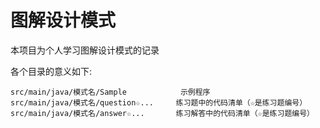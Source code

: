 # 图解设计模式
本项目为个人学习图解设计模式的记录

各个目录的意义如下:

    src/main/java/模式名/Sample            示例程序
    src/main/java/模式名/question☆...     练习题中的代码清单（☆是练习题编号）
    src/main/java/模式名/answer☆...       练习解答中的代码清单（☆是练习题编号）

